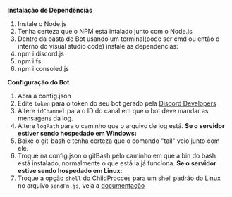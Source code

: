 **Instalação de Dependências**
1. Instale o Node.js
2. Tenha certeza que o NPM está intalado junto com o Node.js
3. Dentro da pasta do Bot usando um terminal(pode ser cmd ou então o interno do visual studio code) instale as dependencias:
4. npm i discord.js
5. npm i fs
6. npm i consoled.js

**Configuração do Bot**
1. Abra a config.json
2. Edite ``token`` para o token do seu bot gerado pela [Discord Developers](https://discord.com/developers/applications)
3. Altere ``idChannel`` para o ID do canal em que o bot deve mandar as mensagens da log.
4. Altere ``logPath`` para o caminho que o arquivo de log está.
**Se o servidor estiver sendo hospedado em Windows:**
5. Baixe o git-bash e tenha certeza que o comando "tail" veio junto com ele.
6. Troque na config.json o gitBash pelo caminho em que a bin do bash está instalado, normalmente o que está la já funciona.
**Se o servidor estive sendo hospedado em Linux:**
5. Troque a opção ``shell`` do ChildProcces para um shell padrão do Linux no arquivo ``sendFn.js``, veja a [documentação](https://nodejs.org/api/child_process.html#child_processspawncommand-args-options)
   
